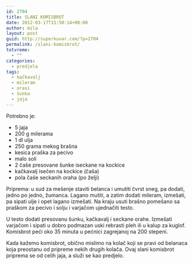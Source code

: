 ```yaml
---
id: 2704
title: SLANI KOMISBROT
date: 2012-03-17T15:50:14+00:00
author: mila
layout: post
guid: http://superkuvar.com/?p=2704
permalink: /slani-komisbrot/
totvreme:
  - ""
categories:
  - predjela
tags:
  - kačkavalj
  - mileram
  - orasi
  - šunka
  - jaja
---
```

Potrebno je:

  * 5 jaja
  * 200 g milerama
  * 1 dl ulja
  * 250 grama mekog brašna
  * kesica praška za pecivo
  * malo soli
  * 2 čaše presovane šunke iseckane na kockice
  * kačkavalj isečen na kockice (čaša)
  * pola čaše seckanih oraha (po želji)

Priprema: u sud za mešenje staviti belanca i umutiti čvrst sneg, pa dodati, jedno po jedno, žumanca. Lagano mutiti, a zatim dodati mileram, izmešati, pa sipati ulje i opet lagano izmešati. Na kraju usuti brašno pomešano sa praškom za pecivo i solju i varjačom ujednačiti testo.

U testo dodati presovanu šunku, kačkavalj i seckane orahe. Izmešati varjačom i sipati u dobro podmazan uski rebrasti pleh ili u kalup za kuglof. Komisbrot peći oko 35 minuta u pećnici zagrejanoj na 200 stepeni.

Kada kažemo komisbrot, obično mislimo na kolač koji se pravi od belanaca koja preostanu od pripreme nekih drugih kolača. Ovaj slani komisbrot priprema se od celih jaja, a služi se kao predjelo.